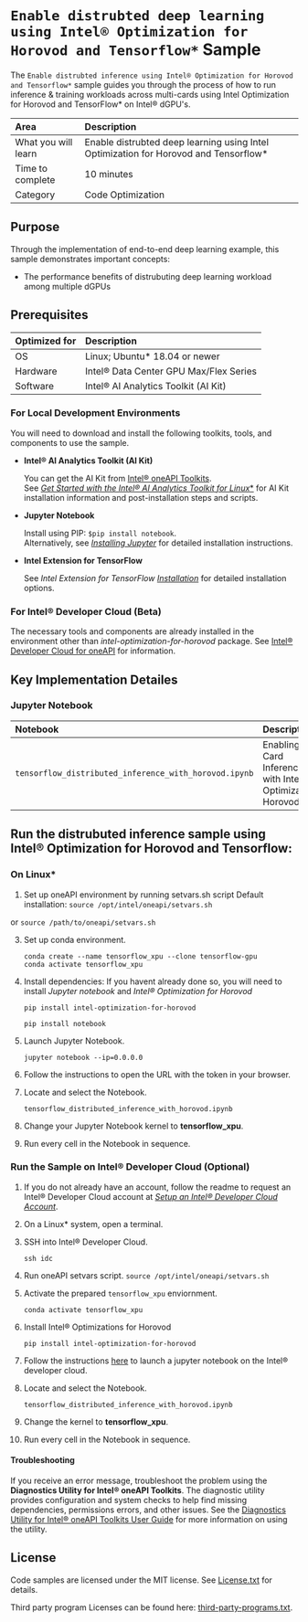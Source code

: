 # `Enable distrubted deep learning using Intel® Optimization for Horovod and Tensorflow*` Sample

The `Enable distrubted inference using Intel® Optimization for Horovod and Tensorflow*` sample guides you through the process of how to run inference & training workloads across multi-cards using Intel Optimization for Horovod and TensorFlow* on Intel® dGPU's.


| Area                    | Description
|:---                     |:---
| What you will learn     | Enable distrubted deep learning using Intel Optimization for Horovod and Tensorflow*
| Time to complete        | 10 minutes
| Category                | Code Optimization

## Purpose

Through the implementation of end-to-end deep learning example, this sample demonstrates important concepts:
- The performance benefits of distrubuting deep learning workload among multiple dGPUs

## Prerequisites

| Optimized for                     | Description
|:---                               |:---
| OS                                | Linux; Ubuntu* 18.04 or newer
| Hardware                          | Intel® Data Center GPU Max/Flex Series 
| Software                          | Intel® AI Analytics Toolkit (AI Kit)

### For Local Development Environments

You will need to download and install the following toolkits, tools, and components to use the sample.

- **Intel® AI Analytics Toolkit (AI Kit)**

  You can get the AI Kit from [Intel® oneAPI Toolkits](https://www.intel.com/content/www/us/en/developer/tools/oneapi/toolkits.html#analytics-kit). <br> See [*Get Started with the Intel® AI Analytics Toolkit for Linux**](https://www.intel.com/content/www/us/en/develop/documentation/get-started-with-ai-linux) for AI Kit installation information and post-installation steps and scripts.

- **Jupyter Notebook**

  Install using PIP: `$pip install notebook`. <br> Alternatively, see [*Installing Jupyter*](https://jupyter.org/install) for detailed installation instructions.

- **Intel Extension for TensorFlow**

  See *Intel Extension for TensorFlow* [*Installation*](https://www.tensorflow.org/tfx/serving/setup) for detailed installation options.


### For Intel® Developer Cloud (Beta)

The necessary tools and components are already installed in the environment other than *intel-optimization-for-horovod* package. See [Intel® Developer Cloud for oneAPI](https://github.com/bjodom/idc) for information.

## Key Implementation Detailes

### Jupyter Notebook

| Notebook                                                         | Description
|:---                                                              |:---
|`tensorflow_distributed_inference_with_horovod.ipynb` | Enabling Multi-Card Inference/Training with Intel® Optimizations for Horovod

## Run the distrubuted inference sample using Intel® Optimization for Horovod and Tensorflow: 

### On Linux*

1. Set up oneAPI environment by running setvars.sh script
  Default installation: `source /opt/intel/oneapi/setvars.sh`

  or `source /path/to/oneapi/setvars.sh`

3. Set up conda environment.
   ```
   conda create --name tensorflow_xpu --clone tensorflow-gpu
   conda activate tensorflow_xpu
   ```
4. Install dependencies:
   If you havent already done so, you will need to install *Jupyter notebook* and *Intel® Optimization for Horovod*
   
   ```
   pip install intel-optimization-for-horovod
   ```

   ```
   pip install notebook
   ```

6. Launch Jupyter Notebook.
   ```
   jupyter notebook --ip=0.0.0.0
   ```
7. Follow the instructions to open the URL with the token in your browser.
8. Locate and select the Notebook.
   ```
   tensorflow_distributed_inference_with_horovod.ipynb
   ````
9. Change your Jupyter Notebook kernel to **tensorflow_xpu**.
10. Run every cell in the Notebook in sequence.


### Run the Sample on Intel® Developer Cloud (Optional)

1. If you do not already have an account, follow the readme to request an Intel® Developer Cloud account at [*Setup an Intel® Developer Cloud Account*](https://github.com/bjodom/idc).
2. On a Linux* system, open a terminal.
3. SSH into Intel® Developer Cloud.
   ```
   ssh idc
   ```
4. Run oneAPI setvars script.
   `source /opt/intel/oneapi/setvars.sh`

5. Activate the prepared `tensorflow_xpu` enviornment.
   ```
   conda activate tensorflow_xpu
   ```
6. Install Intel® Optimizations for Horovod
   ```
   pip install intel-optimization-for-horovod
   ```
   
7. Follow the instructions [here](https://github.com/bjodom/idc#jupyter) to launch a jupyter notebook on the Intel® developer cloud.
8. Locate and select the Notebook.
   ```
   tensorflow_distributed_inference_with_horovod.ipynb
   ````
9. Change the kernel to **tensorflow_xpu**.
10. Run every cell in the Notebook in sequence.


#### Troubleshooting

If you receive an error message, troubleshoot the problem using the **Diagnostics Utility for Intel® oneAPI Toolkits**. The diagnostic utility provides configuration and system checks to help find missing dependencies, permissions errors, and other issues. See the [Diagnostics Utility for Intel® oneAPI Toolkits User Guide](https://www.intel.com/content/www/us/en/develop/documentation/diagnostic-utility-user-guide/top.html) for more information on using the utility.


## License

Code samples are licensed under the MIT license. See
[License.txt](https://github.com/oneapi-src/oneAPI-samples/blob/master/License.txt) for details.

Third party program Licenses can be found here: [third-party-programs.txt](https://github.com/oneapi-src/oneAPI-samples/blob/master/third-party-programs.txt).
